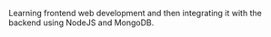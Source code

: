 Learning frontend web development and then integrating it with the backend using NodeJS and MongoDB.

